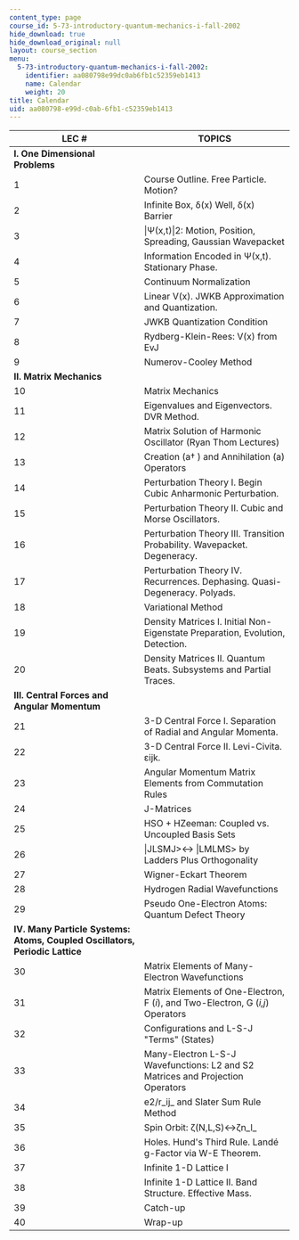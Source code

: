 ```yaml
---
content_type: page
course_id: 5-73-introductory-quantum-mechanics-i-fall-2002
hide_download: true
hide_download_original: null
layout: course_section
menu:
  5-73-introductory-quantum-mechanics-i-fall-2002:
    identifier: aa080798e99dc0ab6fb1c52359eb1413
    name: Calendar
    weight: 20
title: Calendar
uid: aa080798-e99d-c0ab-6fb1-c52359eb1413
---
```


| LEC # | TOPICS |
| --- | --- |
| **I.** **One Dimensional Problems** |  |
| 1 | Course Outline. Free Particle. Motion? |
| 2 | Infinite Box, δ(x) Well, δ(x) Barrier |
| 3 | &#124;Ψ(x,t)&#124;2: Motion, Position, Spreading, Gaussian Wavepacket |
| 4 | Information Encoded in Ψ(x,t). Stationary Phase. |
| 5 | Continuum Normalization |
| 6 | Linear V(x). JWKB Approximation and Quantization. |
| 7 | JWKB Quantization Condition |
| 8 | Rydberg-Klein-Rees: V(x) from EvJ |
| 9 | Numerov-Cooley Method |
| **II.** **Matrix Mechanics** |  |
| 10 | Matrix Mechanics |
| 11 | Eigenvalues and Eigenvectors. DVR Method. |
| 12 | Matrix Solution of Harmonic Oscillator (Ryan Thom Lectures) |
| 13 | Creation (a† ) and Annihilation (a) Operators |
| 14 | Perturbation Theory I. Begin Cubic Anharmonic Perturbation. |
| 15 | Perturbation Theory II. Cubic and Morse Oscillators. |
| 16 | Perturbation Theory III. Transition Probability. Wavepacket. Degeneracy. |
| 17 | Perturbation Theory IV. Recurrences. Dephasing. Quasi-Degeneracy. Polyads. |
| 18 | Variational Method |
| 19 | Density Matrices I. Initial Non-Eigenstate Preparation, Evolution, Detection. |
| 20 | Density Matrices II. Quantum Beats. Subsystems and Partial Traces. |
| **III. Central Forces and Angular Momentum** |  |
| 21 | 3-D Central Force I. Separation of Radial and Angular Momenta. |
| 22 | 3-D Central Force II. Levi-Civita. εijk. |
| 23 | Angular Momentum Matrix Elements from Commutation Rules |
| 24 | J-Matrices |
| 25 | HSO + HZeeman: Coupled vs. Uncoupled Basis Sets |
| 26 | &#124;JLSMJ>↔ &#124;LMLMS> by Ladders Plus Orthogonality |
| 27 | Wigner-Eckart Theorem |
| 28 | Hydrogen Radial Wavefunctions |
| 29 | Pseudo One-Electron Atoms: Quantum Defect Theory |
| **IV. Many Particle Systems: Atoms, Coupled Oscillators, Periodic Lattice** |  |
| 30 | Matrix Elements of Many-Electron Wavefunctions |
| 31 | Matrix Elements of One-Electron, F (_i_), and Two-Electron, G (_i,j_) Operators |
| 32 | Configurations and L-S-J "Terms" (States) |
| 33 | Many-Electron L-S-J Wavefunctions: L2 and S2 Matrices and Projection Operators |
| 34 | e2/r_ij_ and Slater Sum Rule Method |
| 35 | Spin Orbit: ζ(N,L,S)↔ζn_l_ |
| 36 | Holes. Hund's Third Rule. Landé g-Factor via W-E Theorem. |
| 37 | Infinite 1-D Lattice I |
| 38 | Infinite 1-D Lattice II. Band Structure. Effective Mass. |
| 39 | Catch-up |
| 40 | Wrap-up